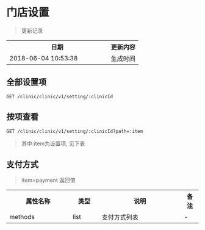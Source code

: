 # 门店设置

> 更新记录

<table>
    <tr>
        <th style="width:250px;">日期</th>
        <th>更新内容</th>
    </tr>
    <tr>
        <td>2018-06-04 10:53:38</td>
        <td>生成时间</td>
    </tr>
</table>

## 全部设置项

```
GET /clinic/clinic/v1/setting/:clinicId
```

## 按项查看

```
GET /clinic/clinic/v1/setting/:clinicId?path=:item
```

> 其中:item为设置项, 见下表


## 支付方式

> item=payment
> 返回值

<table>
    <tr>
        <th style="width:150px;">属性名称</th>
        <th style="width:60px;">类型</th>
        <th style="width:200px;">说明</th>
        <th>备注</th>
    </tr>
    <tr>
        <td>methods</td>
        <td>list</td>
        <td>支付方式列表</td>
        <td>-</td>
    </tr>
</table>
